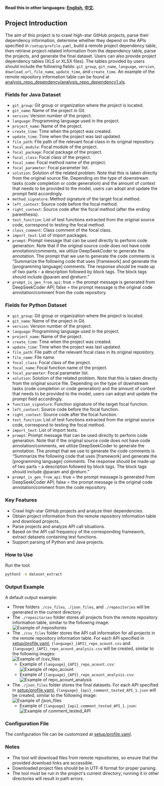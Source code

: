**Read this in other languages: [English](README.md), [中文](README_zh.md).**

## Project Introduction

The aim of this project is to crawl high-star GitHub projects, parse their dependency information, determine whether they depend on the APIs specified in `/setup/profile.yaml`, build a remote project dependency table, then retrieve project-related information from the dependency table, parse the projects, and generate the final dataset. Users can also provide project dependency tables (XLS or XLSX files). The tables provided by users should include the following fields: `git_group`, `git_name`, `language`, `version`, `download_url`, `file_name`, `update_time`, and `create_time`. An example of the remote repository information table can be found at [analysis_repo_dependency/analysis_repo_dependency1.xls](analysis_repo_dependency/analysis_repo_dependency1.xls).

### Fields for Java Dataset

- `git_group`: Git group or organization where the project is located.
- `git_name`: Name of the project in Git.
- `version`: Version number of the project.
- `language`: Programming language used in the project.
- `project_name`: Name of the project.
- `create_time`: Time when the project was created.
- `update_time`: Time when the project was last updated.
- `file_path`: File path of the relevant focal class in its original repository.
- `focal_module`: Focal module of the project.
- `focal_package`: Focal package of the project.
- `focal_class`: Focal class of the project.
- `focal_name`: Focal method name of the project.
- `focal_parameter`: Focal parameter list.
- `solution`: Solution of the related problem. Note that this is taken directly from the original source file. Depending on the type of downstream tasks (code completion or code generation) and the amount of context that needs to be provided to the model, users can adopt and update the prompt field accordingly.
- `method_signature`: Method signature of the target focal method.
- `left_context`: Source code before the focal method.
- `right_context`: Source code after the focal method (after the ending parenthesis).
- `test_function`: List of test functions extracted from the original source code, correspond to testing the focal method.
- `class_comment`: Class comment of the focal class.
- `import_text`: List of import packages.
- `prompt`: Prompt message that can be used directly to perform code generation. Note that if the original source code does not have code annotation/comments, we utilize DeepSeekCoder to generate the annotation. The prompt that we use to generate the code comments is “Summarize the following code that uses [framework] and generate the [programming language] comments. The response should be made up of two parts – a description followed by block tags. The block tags should include @param and @return.”
- `prompt_is_gen_from_api`: true = the prompt message is generated from DeepSeekCoder API; false = the prompt message is the original code annotation/comment from the code repository.

### Fields for Python Dataset

- `git_group`: Git group or organization where the project is located.
- `git_name`: Name of the project in Git.
- `version`: Version number of the project.
- `language`: Programming language used in the project.
- `project_name`: Name of the project.
- `create_time`: Time when the project was created.
- `update_time`: Time when the project was last updated.
- `file_path`: File path of the relevant focal class in its original repository.
- `file_name`: File name.
- `focal_class`: Focal class of the project.
- `focal_name`: Focal function name of the project.
- `focal_parameter`: Focal parameter list.
- `solution`: Solution of the related problem. Note that this is taken directly from the original source file. Depending on the type of downstream tasks (code completion or code generation) and the amount of context that needs to be provided to the model, users can adopt and update the prompt field accordingly.
- `function_signature`: Function signature of the target focal function.
- `left_context`: Source code before the focal function.
- `right_context`: Source code after the focal function.
- `test_function`: List of test functions extracted from the original source code, correspond to testing the focal method.
- `import_text`: List of import texts.
- `prompt`: Prompt message that can be used directly to perform code generation. Note that if the original source code does not have code annotation/comments, we utilize DeepSeekCoder to generate the annotation. The prompt that we use to generate the code comments is “Summarize the following code that uses [framework] and generate the [programming language] comments. The response should be made up of two parts – a description followed by block tags. The block tags should include @param and @return.”
- `prompt_is_gen_from_api`: true = the prompt message is generated from DeepSeekCoder API; false = the prompt message is the original code annotation/comment from the code repository.

### Key Features

- Crawl high-star GitHub projects and analyze their dependencies.
- Obtain project information from the remote repository information table and download projects.
- Parse projects and analyze API call situations.
- Based on the API call frequency of the corresponding framework, extract datasets containing test functions.
- Support parsing of Python and Java projects.

### How to Use

Run the tool:
```sh
python3 -m dataset_extract
```

### Output Example

A default output example:
- Three folders `./csv_files`, `./json_files`, and `./repositories` will be generated in the current directory.
- The `./repositories` folder stores all projects from the remote repository information table, similar to the following image:  
![Example of /repositories](example/image0.png)
- The `./csv_files` folder stores the API call information for all projects in the remote repository information table. For each API specified in [setup/profile.yaml](setup/profile.yaml), `{language}_{API}_repo_acount.csv` and `{language}_{API}_repo_acount_analysis.csv` will be created, similar to the following images:  
![Example of /csv_files](example/image1.png)
  - Example of `{language}_{API}_repo_acount.csv`:  
  ![Example of repo_acount](example/image2.png)
  - Example of `{language}_{API}_repo_acount_analysis.csv`:  
  ![Example of repo_acount_analysis](example/image3.png)
- The `./json_files` folder stores the final datasets. For each API specified in [setup/profile.yaml](setup/profile.yaml), `{language}_{api}_comment_tested_API_1.json` will be created, similar to the following image:  
![Example of /json_files](example/image4.png)
  - Example of `{language}_{api}_comment_tested_API_1.json`:  
  ![Example of comment_tested_API](example/image5.png)

### Configuration File

The configuration file can be customized at [setup/profile.yaml](setup/profile.yaml).

### Notes

- The tool will download files from remote repositories, so ensure that the provided download links are accessible.
- Downloaded project files should be in UTF-8 format for proper parsing.
- The tool must be run in the project's current directory; running it in other directories will result in path errors.
